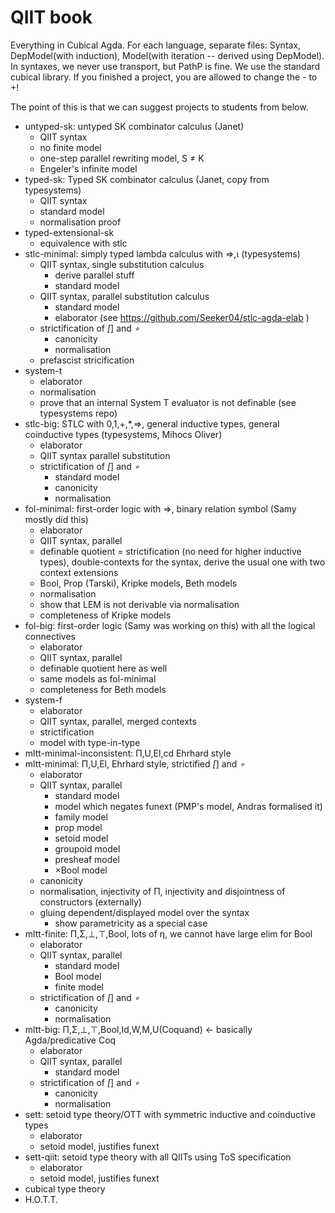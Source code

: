 # QIIT book

Everything in Cubical Agda. For each language, separate files: Syntax,
DepModel(with induction), Model(with iteration -- derived using
DepModel). In syntaxes, we never use transport, but PathP is fine. We
use the standard cubical library. If you finished a project, you are
allowed to change the - to +!

The point of this is that we can suggest projects to students from
below.

- untyped-sk: untyped SK combinator calculus (Janet)
  - QIIT syntax
  - no finite model
  - one-step parallel rewriting model, S ≠ K
  - Engeler's infinite model
- typed-sk: Typed SK combinator calculus (Janet, copy from typesystems)
  - QIIT syntax
  - standard model
  - normalisation proof
- typed-extensional-sk
  - equivalence with stlc
- stlc-minimal: simply typed lambda calculus with ⇒,ι (typesystems)
  - QIIT syntax, single substitution calculus
    - derive parallel stuff
    - standard model
  - QIIT syntax, parallel substitution calculus
    - standard model
    - elaborator (see https://github.com/Seeker04/stlc-agda-elab )
  - strictification of _[_] and _∘_
    - canonicity
    - normalisation
  - prefascist stricification
- system-t
  - elaborator
  - normalisation
  - prove that an internal System T evaluator is not definable (see typesystems repo)
- stlc-big: STLC with 0,1,+,*,⇒, general inductive types, general coinductive types (typesystems, Mihocs Oliver)
  - elaborator
  - QIIT syntax parallel substitution
  - strictification of _[_] and _∘_
    - standard model
    - canonicity
    - normalisation
- fol-minimal: first-order logic with ⇒, binary relation symbol (Samy mostly did this)
  - elaborator
  - QIIT syntax, parallel
  - definable quotient = strictification (no need for higher inductive types), double-contexts for the syntax, derive the usual one with two context extensions
  - Bool, Prop (Tarski), Kripke models, Beth models
  - normalisation
  - show that LEM is not derivable via normalisation
  - completeness of Kripke models
- fol-big: first-order logic (Samy was working on this) with all the logical connectives
  - elaborator
  - QIIT syntax, parallel
  - definable quotient here as well
  - same models as fol-minimal
  - completeness for Beth models
- system-f
  - elaborator
  - QIIT syntax, parallel, merged contexts
  - strictification
  - model with type-in-type
- mltt-minimal-inconsistent: Π,U,El,cd Ehrhard style
- mltt-minimal: Π,U,El, Ehrhard style, strictified _[_] and _∘_
  - elaborator
  - QIIT syntax, parallel
    - standard model
    - model which negates funext (PMP's model, Andras formalised it)
    - family model
    - prop model
    - setoid model
    - groupoid model
    - presheaf model
    - ×Bool model
  - canonicity
  - normalisation, injectivity of Π, injectivity and disjointness of constructors (externally)
  - gluing dependent/displayed model over the syntax
    - show parametricity as a special case
- mltt-finite: Π,Σ,⊥,⊤,Bool, lots of η, we cannot have large elim for Bool
  - elaborator
  - QIIT syntax, parallel
    - standard model
    - Bool model
    - finite model
  - strictification of _[_] and _∘_
    - canonicity
    - normalisation
- mltt-big: Π,Σ,⊥,⊤,Bool,Id,W,M,U(Coquand)  <- basically Agda/predicative Coq
  - elaborator
  - QIIT syntax, parallel
    - standard model
  - strictification of _[_] and _∘_
    - canonicity
    - normalisation
- sett: setoid type theory/OTT with symmetric inductive and coinductive types
  - elaborator
  - setoid model, justifies funext
- sett-qiit: setoid type theory with all QIITs using ToS specification
  - elaborator
  - setoid model, justifies funext
- cubical type theory
- H.O.T.T.
